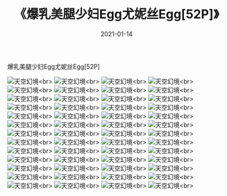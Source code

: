 ﻿---
layout: post
title: 《爆乳美腿少妇Egg尤妮丝Egg[52P]》
date: 2021-01-14
img: http://photo.orgx.cf/性感/2021/爆乳美腿少妇Egg尤妮丝Egg[52P]/000.jpg
tags: [美女,性感,泳衣]
---

爆乳美腿少妇Egg尤妮丝Egg[52P]



![天空幻境](http://photo.orgx.cf/性感/2021/爆乳美腿少妇Egg尤妮丝Egg[52P]/001.jpg''天空幻境'')<br>
![天空幻境](http://photo.orgx.cf/性感/2021/爆乳美腿少妇Egg尤妮丝Egg[52P]/002.jpg''天空幻境'')<br>
![天空幻境](http://photo.orgx.cf/性感/2021/爆乳美腿少妇Egg尤妮丝Egg[52P]/003.jpg''天空幻境'')<br>
![天空幻境](http://photo.orgx.cf/性感/2021/爆乳美腿少妇Egg尤妮丝Egg[52P]/004.jpg''天空幻境'')<br>
![天空幻境](http://photo.orgx.cf/性感/2021/爆乳美腿少妇Egg尤妮丝Egg[52P]/005.jpg''天空幻境'')<br>
![天空幻境](http://photo.orgx.cf/性感/2021/爆乳美腿少妇Egg尤妮丝Egg[52P]/006.jpg''天空幻境'')<br>
![天空幻境](http://photo.orgx.cf/性感/2021/爆乳美腿少妇Egg尤妮丝Egg[52P]/007.jpg''天空幻境'')<br>
![天空幻境](http://photo.orgx.cf/性感/2021/爆乳美腿少妇Egg尤妮丝Egg[52P]/008.jpg''天空幻境'')<br>
![天空幻境](http://photo.orgx.cf/性感/2021/爆乳美腿少妇Egg尤妮丝Egg[52P]/009.jpg''天空幻境'')<br>
![天空幻境](http://photo.orgx.cf/性感/2021/爆乳美腿少妇Egg尤妮丝Egg[52P]/010.jpg''天空幻境'')<br>
![天空幻境](http://photo.orgx.cf/性感/2021/爆乳美腿少妇Egg尤妮丝Egg[52P]/011.jpg''天空幻境'')<br>
![天空幻境](http://photo.orgx.cf/性感/2021/爆乳美腿少妇Egg尤妮丝Egg[52P]/012.jpg''天空幻境'')<br>
![天空幻境](http://photo.orgx.cf/性感/2021/爆乳美腿少妇Egg尤妮丝Egg[52P]/013.jpg''天空幻境'')<br>
![天空幻境](http://photo.orgx.cf/性感/2021/爆乳美腿少妇Egg尤妮丝Egg[52P]/014.jpg''天空幻境'')<br>
![天空幻境](http://photo.orgx.cf/性感/2021/爆乳美腿少妇Egg尤妮丝Egg[52P]/015.jpg''天空幻境'')<br>
![天空幻境](http://photo.orgx.cf/性感/2021/爆乳美腿少妇Egg尤妮丝Egg[52P]/016.jpg''天空幻境'')<br>
![天空幻境](http://photo.orgx.cf/性感/2021/爆乳美腿少妇Egg尤妮丝Egg[52P]/017.jpg''天空幻境'')<br>
![天空幻境](http://photo.orgx.cf/性感/2021/爆乳美腿少妇Egg尤妮丝Egg[52P]/018.jpg''天空幻境'')<br>
![天空幻境](http://photo.orgx.cf/性感/2021/爆乳美腿少妇Egg尤妮丝Egg[52P]/019.jpg''天空幻境'')<br>
![天空幻境](http://photo.orgx.cf/性感/2021/爆乳美腿少妇Egg尤妮丝Egg[52P]/020.jpg''天空幻境'')<br>
![天空幻境](http://photo.orgx.cf/性感/2021/爆乳美腿少妇Egg尤妮丝Egg[52P]/021.jpg''天空幻境'')<br>
![天空幻境](http://photo.orgx.cf/性感/2021/爆乳美腿少妇Egg尤妮丝Egg[52P]/022.jpg''天空幻境'')<br>
![天空幻境](http://photo.orgx.cf/性感/2021/爆乳美腿少妇Egg尤妮丝Egg[52P]/023.jpg''天空幻境'')<br>
![天空幻境](http://photo.orgx.cf/性感/2021/爆乳美腿少妇Egg尤妮丝Egg[52P]/024.jpg''天空幻境'')<br>
![天空幻境](http://photo.orgx.cf/性感/2021/爆乳美腿少妇Egg尤妮丝Egg[52P]/025.jpg''天空幻境'')<br>
![天空幻境](http://photo.orgx.cf/性感/2021/爆乳美腿少妇Egg尤妮丝Egg[52P]/026.jpg''天空幻境'')<br>
![天空幻境](http://photo.orgx.cf/性感/2021/爆乳美腿少妇Egg尤妮丝Egg[52P]/027.jpg''天空幻境'')<br>
![天空幻境](http://photo.orgx.cf/性感/2021/爆乳美腿少妇Egg尤妮丝Egg[52P]/028.jpg''天空幻境'')<br>
![天空幻境](http://photo.orgx.cf/性感/2021/爆乳美腿少妇Egg尤妮丝Egg[52P]/029.jpg''天空幻境'')<br>
![天空幻境](http://photo.orgx.cf/性感/2021/爆乳美腿少妇Egg尤妮丝Egg[52P]/030.jpg''天空幻境'')<br>
![天空幻境](http://photo.orgx.cf/性感/2021/爆乳美腿少妇Egg尤妮丝Egg[52P]/031.jpg''天空幻境'')<br>
![天空幻境](http://photo.orgx.cf/性感/2021/爆乳美腿少妇Egg尤妮丝Egg[52P]/032.jpg''天空幻境'')<br>
![天空幻境](http://photo.orgx.cf/性感/2021/爆乳美腿少妇Egg尤妮丝Egg[52P]/033.jpg''天空幻境'')<br>
![天空幻境](http://photo.orgx.cf/性感/2021/爆乳美腿少妇Egg尤妮丝Egg[52P]/034.jpg''天空幻境'')<br>
![天空幻境](http://photo.orgx.cf/性感/2021/爆乳美腿少妇Egg尤妮丝Egg[52P]/035.jpg''天空幻境'')<br>
![天空幻境](http://photo.orgx.cf/性感/2021/爆乳美腿少妇Egg尤妮丝Egg[52P]/036.jpg''天空幻境'')<br>
![天空幻境](http://photo.orgx.cf/性感/2021/爆乳美腿少妇Egg尤妮丝Egg[52P]/037.jpg''天空幻境'')<br>
![天空幻境](http://photo.orgx.cf/性感/2021/爆乳美腿少妇Egg尤妮丝Egg[52P]/038.jpg''天空幻境'')<br>
![天空幻境](http://photo.orgx.cf/性感/2021/爆乳美腿少妇Egg尤妮丝Egg[52P]/039.jpg''天空幻境'')<br>
![天空幻境](http://photo.orgx.cf/性感/2021/爆乳美腿少妇Egg尤妮丝Egg[52P]/040.jpg''天空幻境'')<br>
![天空幻境](http://photo.orgx.cf/性感/2021/爆乳美腿少妇Egg尤妮丝Egg[52P]/041.jpg''天空幻境'')<br>
![天空幻境](http://photo.orgx.cf/性感/2021/爆乳美腿少妇Egg尤妮丝Egg[52P]/042.jpg''天空幻境'')<br>
![天空幻境](http://photo.orgx.cf/性感/2021/爆乳美腿少妇Egg尤妮丝Egg[52P]/043.jpg''天空幻境'')<br>
![天空幻境](http://photo.orgx.cf/性感/2021/爆乳美腿少妇Egg尤妮丝Egg[52P]/044.jpg''天空幻境'')<br>
![天空幻境](http://photo.orgx.cf/性感/2021/爆乳美腿少妇Egg尤妮丝Egg[52P]/045.jpg''天空幻境'')<br>
![天空幻境](http://photo.orgx.cf/性感/2021/爆乳美腿少妇Egg尤妮丝Egg[52P]/046.jpg''天空幻境'')<br>
![天空幻境](http://photo.orgx.cf/性感/2021/爆乳美腿少妇Egg尤妮丝Egg[52P]/047.jpg''天空幻境'')<br>
![天空幻境](http://photo.orgx.cf/性感/2021/爆乳美腿少妇Egg尤妮丝Egg[52P]/048.jpg''天空幻境'')<br>
![天空幻境](http://photo.orgx.cf/性感/2021/爆乳美腿少妇Egg尤妮丝Egg[52P]/049.jpg''天空幻境'')<br>
![天空幻境](http://photo.orgx.cf/性感/2021/爆乳美腿少妇Egg尤妮丝Egg[52P]/050.jpg''天空幻境'')<br>
![天空幻境](http://photo.orgx.cf/性感/2021/爆乳美腿少妇Egg尤妮丝Egg[52P]/051.jpg''天空幻境'')<br>
![天空幻境](http://photo.orgx.cf/性感/2021/爆乳美腿少妇Egg尤妮丝Egg[52P]/052.jpg''天空幻境'')<br>